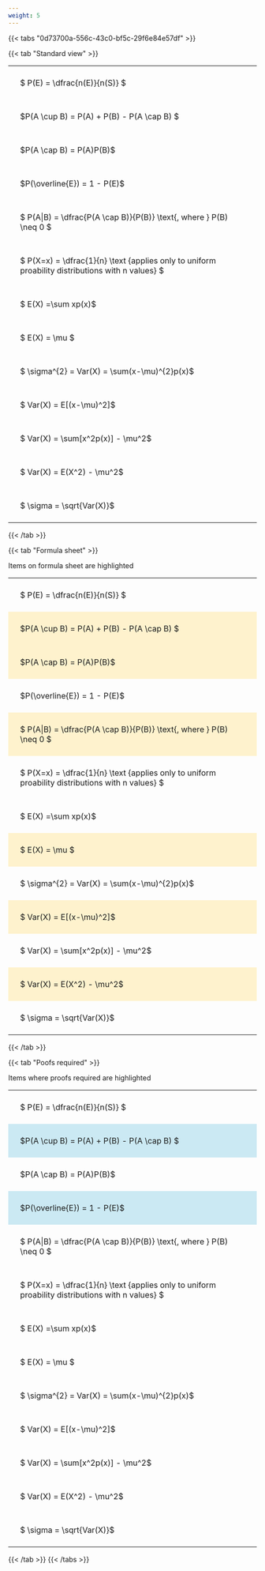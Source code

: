 ```yaml
---
weight: 5
---
```


{{< tabs "0d73700a-556c-43c0-bf5c-29f6e84e57df" >}}

{{< tab "Standard view" >}}

<style type="text/css">
#T_e44db th.col_heading {
  text-align: left;
  font-size: 1em;
}
#T_e44db td {
  text-align: left;
  font-size: 1em;
  padding: 1.5em;
}
</style>
<table id="T_e44db">
  <thead>
  </thead>
  <tbody>
    <tr>
      <td id="T_e44db_row0_col0" class="data row0 col0" >$ P(E) = \dfrac{n(E)}{n(S)} $</td>
    </tr>
    <tr>
      <td id="T_e44db_row1_col0" class="data row1 col0" >$P(A \cup B) = P(A) + P(B) - P(A \cap B) $</td>
    </tr>
    <tr>
      <td id="T_e44db_row2_col0" class="data row2 col0" >$P(A \cap B)  = P(A)P(B)$</td>
    </tr>
    <tr>
      <td id="T_e44db_row3_col0" class="data row3 col0" >$P(\overline{E}) = 1 - P(E)$</td>
    </tr>
    <tr>
      <td id="T_e44db_row4_col0" class="data row4 col0" >$ P(A|B) = \dfrac{P(A \cap B)}{P(B)} \text{, where } P(B) \neq 0 $</td>
    </tr>
    <tr>
      <td id="T_e44db_row5_col0" class="data row5 col0" >$ P(X=x) =  \dfrac{1}{n} 
\text {applies only to uniform proability distributions with n values} $</td>
    </tr>
    <tr>
      <td id="T_e44db_row6_col0" class="data row6 col0" >$ E(X) =\sum xp(x)$</td>
    </tr>
    <tr>
      <td id="T_e44db_row7_col0" class="data row7 col0" >$ E(X) = \mu $</td>
    </tr>
    <tr>
      <td id="T_e44db_row8_col0" class="data row8 col0" >$ \sigma^{2} = Var(X) = \sum(x-\mu)^{2}p(x)$</td>
    </tr>
    <tr>
      <td id="T_e44db_row9_col0" class="data row9 col0" >$ Var(X) = E[(x-\mu)^2]$</td>
    </tr>
    <tr>
      <td id="T_e44db_row10_col0" class="data row10 col0" >$ Var(X) = \sum[x^2p(x)] - \mu^2$</td>
    </tr>
    <tr>
      <td id="T_e44db_row11_col0" class="data row11 col0" >$ Var(X) = E(X^2) - \mu^2$</td>
    </tr>
    <tr>
      <td id="T_e44db_row12_col0" class="data row12 col0" >$ \sigma = \sqrt{Var(X)}$</td>
    </tr>
  </tbody>
</table>
{{< /tab >}}

{{< tab "Formula sheet" >}}

Items on formula sheet are highlighted 
<br>
<style type="text/css">
#T_c337b th.col_heading {
  text-align: left;
  font-size: 1em;
}
#T_c337b td {
  text-align: left;
  font-size: 1em;
  padding: 1.5em;
}
#T_c337b_row0_col0, #T_c337b_row3_col0, #T_c337b_row5_col0, #T_c337b_row6_col0, #T_c337b_row8_col0, #T_c337b_row10_col0, #T_c337b_row12_col0 {
  background-color: rgba(0,0,0,0);
}
#T_c337b_row1_col0, #T_c337b_row2_col0, #T_c337b_row4_col0, #T_c337b_row7_col0, #T_c337b_row9_col0, #T_c337b_row11_col0 {
  background-color: rgba(255,194,10, 0.2);
}
</style>
<table id="T_c337b">
  <thead>
  </thead>
  <tbody>
    <tr>
      <td id="T_c337b_row0_col0" class="data row0 col0" >$ P(E) = \dfrac{n(E)}{n(S)} $</td>
    </tr>
    <tr>
      <td id="T_c337b_row1_col0" class="data row1 col0" >$P(A \cup B) = P(A) + P(B) - P(A \cap B) $</td>
    </tr>
    <tr>
      <td id="T_c337b_row2_col0" class="data row2 col0" >$P(A \cap B)  = P(A)P(B)$</td>
    </tr>
    <tr>
      <td id="T_c337b_row3_col0" class="data row3 col0" >$P(\overline{E}) = 1 - P(E)$</td>
    </tr>
    <tr>
      <td id="T_c337b_row4_col0" class="data row4 col0" >$ P(A|B) = \dfrac{P(A \cap B)}{P(B)} \text{, where } P(B) \neq 0 $</td>
    </tr>
    <tr>
      <td id="T_c337b_row5_col0" class="data row5 col0" >$ P(X=x) =  \dfrac{1}{n} 
\text {applies only to uniform proability distributions with n values} $</td>
    </tr>
    <tr>
      <td id="T_c337b_row6_col0" class="data row6 col0" >$ E(X) =\sum xp(x)$</td>
    </tr>
    <tr>
      <td id="T_c337b_row7_col0" class="data row7 col0" >$ E(X) = \mu $</td>
    </tr>
    <tr>
      <td id="T_c337b_row8_col0" class="data row8 col0" >$ \sigma^{2} = Var(X) = \sum(x-\mu)^{2}p(x)$</td>
    </tr>
    <tr>
      <td id="T_c337b_row9_col0" class="data row9 col0" >$ Var(X) = E[(x-\mu)^2]$</td>
    </tr>
    <tr>
      <td id="T_c337b_row10_col0" class="data row10 col0" >$ Var(X) = \sum[x^2p(x)] - \mu^2$</td>
    </tr>
    <tr>
      <td id="T_c337b_row11_col0" class="data row11 col0" >$ Var(X) = E(X^2) - \mu^2$</td>
    </tr>
    <tr>
      <td id="T_c337b_row12_col0" class="data row12 col0" >$ \sigma = \sqrt{Var(X)}$</td>
    </tr>
  </tbody>
</table>
{{< /tab >}}

{{< tab "Poofs required" >}}

Items where proofs required are highlighted 
<br>
<style type="text/css">
#T_5668a th.col_heading {
  text-align: left;
  font-size: 1em;
}
#T_5668a td {
  text-align: left;
  font-size: 1em;
  padding: 1.5em;
}
#T_5668a_row0_col0, #T_5668a_row2_col0, #T_5668a_row4_col0, #T_5668a_row5_col0, #T_5668a_row6_col0, #T_5668a_row7_col0, #T_5668a_row8_col0, #T_5668a_row9_col0, #T_5668a_row10_col0, #T_5668a_row11_col0, #T_5668a_row12_col0 {
  background-color: rgba(0,0,0,0);
}
#T_5668a_row1_col0, #T_5668a_row3_col0 {
  background-color: rgba(0,150,200, 0.2);
}
</style>
<table id="T_5668a">
  <thead>
  </thead>
  <tbody>
    <tr>
      <td id="T_5668a_row0_col0" class="data row0 col0" >$ P(E) = \dfrac{n(E)}{n(S)} $</td>
    </tr>
    <tr>
      <td id="T_5668a_row1_col0" class="data row1 col0" >$P(A \cup B) = P(A) + P(B) - P(A \cap B) $</td>
    </tr>
    <tr>
      <td id="T_5668a_row2_col0" class="data row2 col0" >$P(A \cap B)  = P(A)P(B)$</td>
    </tr>
    <tr>
      <td id="T_5668a_row3_col0" class="data row3 col0" >$P(\overline{E}) = 1 - P(E)$</td>
    </tr>
    <tr>
      <td id="T_5668a_row4_col0" class="data row4 col0" >$ P(A|B) = \dfrac{P(A \cap B)}{P(B)} \text{, where } P(B) \neq 0 $</td>
    </tr>
    <tr>
      <td id="T_5668a_row5_col0" class="data row5 col0" >$ P(X=x) =  \dfrac{1}{n} 
\text {applies only to uniform proability distributions with n values} $</td>
    </tr>
    <tr>
      <td id="T_5668a_row6_col0" class="data row6 col0" >$ E(X) =\sum xp(x)$</td>
    </tr>
    <tr>
      <td id="T_5668a_row7_col0" class="data row7 col0" >$ E(X) = \mu $</td>
    </tr>
    <tr>
      <td id="T_5668a_row8_col0" class="data row8 col0" >$ \sigma^{2} = Var(X) = \sum(x-\mu)^{2}p(x)$</td>
    </tr>
    <tr>
      <td id="T_5668a_row9_col0" class="data row9 col0" >$ Var(X) = E[(x-\mu)^2]$</td>
    </tr>
    <tr>
      <td id="T_5668a_row10_col0" class="data row10 col0" >$ Var(X) = \sum[x^2p(x)] - \mu^2$</td>
    </tr>
    <tr>
      <td id="T_5668a_row11_col0" class="data row11 col0" >$ Var(X) = E(X^2) - \mu^2$</td>
    </tr>
    <tr>
      <td id="T_5668a_row12_col0" class="data row12 col0" >$ \sigma = \sqrt{Var(X)}$</td>
    </tr>
  </tbody>
</table>
{{< /tab >}}
{{< /tabs >}}